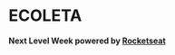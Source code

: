 # ECOLETA

**Next Level Week powered by [Rocketseat](https://rocketseat.com.br/)**

<p align="center"
  <img src="https://img.shields.io/badge/license-mit-success">
</p>